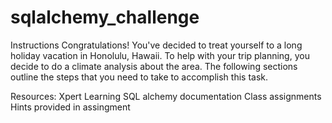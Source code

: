 # sqlalchemy_challenge
Instructions
Congratulations! You've decided to treat yourself to a long holiday vacation in Honolulu, Hawaii. To help with your trip planning, you decide to do a climate analysis about the area. The following sections outline the steps that you need to take to accomplish this task.

Resources:
Xpert Learning
SQL alchemy documentation
Class assignments
Hints provided in assingment
